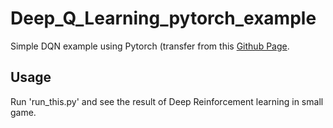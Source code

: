 # Deep_Q_Learning_pytorch_example
Simple DQN example using Pytorch (transfer from this [Github Page](https://github.com/MorvanZhou/Reinforcement-learning-with-tensorflow/tree/master/contents/5_Deep_Q_Network).

## Usage ##
Run 'run_this.py' and see the result of Deep Reinforcement learning in small game.


